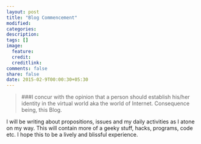 ```yaml
---
layout: post
title: "Blog Commencement"
modified:
categories: 
description:
tags: []
image:
  feature:
  credit:
  creditlink:
comments: false
share: false
date: 2015-02-9T00:00:30+05:30
---
```

>###I concur with the opinion that a person should establish his/her identity in the virtual world aka the world of Internet. Consequence being, this Blog.

I will be writing about propositions, issues and my daily activities as I atone on my way. This will contain more of a geeky stuff, hacks, programs, code etc. I hope this to be a lively and blissful experience.
